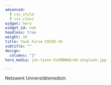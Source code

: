 ```yaml
---
advanced:
  ? css_style
  ? css_class
widget: hero
widget_id: num
headless: true
weight: 10
title: Task Force COVID-19
subtitle: ""
design:
  columns: "1"
hero_media: jon-tyson-XzUMBNmQro0-unsplash.jpg

---
```


Netzwerk Universitätsmedizin
